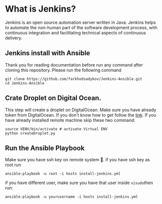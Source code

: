 # What is Jenkins? 
Jenkins is an open source automation server written in Java. Jenkins helps to automate the non-human part of the software development process, with continuous integration and facilitating technical aspects of continuous delivery.


## Jenkins install with Ansible
Thank you for reading documentation before run any command after cloning this repository. Please run the following command
```
git clone https://github.com/farkhodsadykov/Jenkins-Ansible.git
cd Jenkins-Ansible
```


## Crate Droplet on Digital Ocean.
This step will create a droplet on DigitalOcean. Make sure you have already token from DigitalOcean. If you don't know how to get follow  the [link](https://www.digitalocean.com/community/tutorials/how-to-create-a-digitalocean-space-and-api-key). 
If you have already installed remote machine skip these two command:
``` 
source VENV/bin/activate # activate Virtual ENV
python createDroplet.py
```


## Run the Ansible Playbook 
Make sure you have ssh key on remote system 🔐. if you have ssh key as root run
```
ansible-playbook -u root -i hosts install-jenkins.yml
```
if you have different user, make sure you have that user inside `visudo`then run:
```
ansible-playbook -u yourusername -i hosts install-jenkins.yml
```




